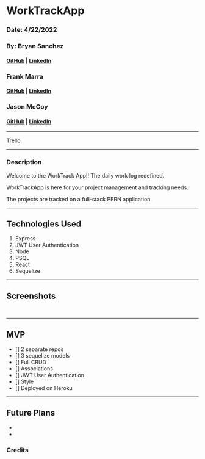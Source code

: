 # WorkTrackApp

### Date: 4/22/2022

### By: Bryan Sanchez

#### [GitHub]() | [LinkedIn](https://www.https://www.linkedin.com/in/bryvn1xx/)

### Frank Marra

#### [GitHub](https://github.com/frankmarra) | [LinkedIn](https://www.linkedin.com/in/frankrmarra/)

### Jason McCoy

#### [GitHub](https://github.com/MC-JSON) | [LinkedIn](https://www.linkedin.com/in/jasonwmccoy/)

---

[Trello](https://trello.com/b/R3ERjgEi/worktrackapp)

---

### Description

Welcome to the WorkTrack App!! The daily work log redefined.

WorkTrackApp is here for your project management and tracking needs.

The projects are tracked on a full-stack PERN application.

---

## Technologies Used

1.  Express
2.  JWT User Authentication
3.  Node
4.  PSQL
5.  React
6.  Sequelize

---

## Screenshots

![]()

![]()

---

## **MVP**

- [] 2 separate repos
- [] 3 sequelize models
- [] Full CRUD
- [] Associations
- [] JWT User Authentication
- [] Style
- [] Deployed on Heroku

---

## **Future Plans**

-

-

### **Credits**

###

###
